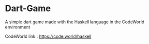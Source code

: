 # Dart-Game
A simple dart game made with the Haskell language in the CodeWorld environment

CodeWorld link : https://code.world/haskell
